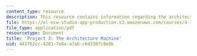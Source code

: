 ```yaml
---
content_type: resource
description: This resource contains information regarding the architecture machine.
file: https://ol-ocw-studio-app-production.s3.amazonaws.com/courses/4-112-architecture-design-fundamentals-i-nano-machines-fall-2012/442762cc42017e8aa7abc6d3307c8e0b_MIT4_112F12_prjct3-arch.pdf
file_type: application/pdf
resourcetype: Document
title: 'Project 3: The Architecture Machine'
uid: 442762cc-4201-7e8a-a7ab-c6d3307c8e0b
---
```

